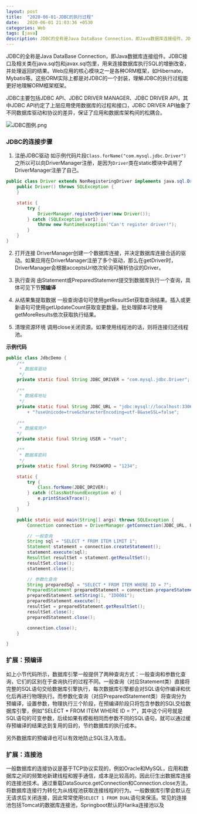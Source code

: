 ```yaml
---
layout: post
title:  "2020-06-01-JDBC的执行过程"
date:   2020-06-01 21:03:36 +0530
categories: Web
tags: [java]
description: JDBC的全称是Java DataBase Connection，即Java数据库连接组件。JDBC接口及相关类在java.sql包和javax.sql包里，用来连接数据库执行SQL的增删改查，并处理返回的结果。
---
```


JDBC的全称是Java DataBase Connection，即Java数据库连接组件。JDBC接口及相关类在java.sql包和javax.sql包里，用来连接数据库执行SQL的增删改查，并处理返回的结果。Web应用的核心模块之一是各种ORM框架，如Hibernate，Mybatis等。这些ORM实际上都是对JDBC的一个封装，理解JDBC的执行过程能更好地理解ORM框架框架。

JDBC主要包括JDBC API、JDBC DRIVER MANAGER、JDBC DRIVER API，其中JDBC API约定了上层应用使用数据库的过程和接口，JDBC DRIVER API抽象了不同数据库驱动和协议的差异，保证了应用和数据库架构间的松耦合。

![JDBC图例.png](https://phaedo.github.io/blog/post-assets/2020-06/jdbc.png)

### JDBC的连接步骤

1. 注册JDBC驱动
如示例代码片段`Class.forName("com.mysql.jdbc.Driver")`之所以可以向DriverManager注册，是因为`Driver`类在static模块中调用了DriverManager注册了自己。
```java
public class Driver extends NonRegisteringDriver implements java.sql.Driver {
    public Driver() throws SQLException {
    }

    static {
        try {
            DriverManager.registerDriver(new Driver());
        } catch (SQLException var1) {
            throw new RuntimeException("Can't register driver!");
        }
    }
}
```

2. 打开连接
DriverManager创建一个数据库连接，并决定数据库连接合适的驱动。如果应用在DriverManager注册了多个驱动，那么在getDriver时，DriverManager会根据acceptsUrl依次轮询可解析协议的Driver。

3. 执行查询
由Statement或PreparedStatement提交到数据库执行一个查询，具体可见下节**预编译**

4. 从结果集提取数据
一般查询语句可使用getResultSet获取查询结果。插入或更新语句可使用getUpdateCount获取变更数量。批处理脚本可使用getMoreResults依次获取执行结果。

5. 清理资源环境
调用close关闭资源。如果使用线程池的话，则将连接归还线程池。

**示例代码**

```java
public class JdbcDemo {
    /**
     * 数据库驱动
     */
    private static final String JDBC_DRIVER = "com.mysql.jdbc.Driver";

    /**
     * 数据库地址
     */
    private static final String JDBC_URL = "jdbc:mysql://localhost:3306/archetype"
        + "?useUnicode=true&characterEncoding=utf-8&useSSL=false";

    /**
     * 数据库用户
    */
    private static final String USER = "root";

    /**
     * 数据库密码
     */
    private static final String PASSWORD = "1234";

    static {
        try {
            Class.forName(JDBC_DRIVER);
        } catch (ClassNotFoundException e) {
            e.printStackTrace();
        }
    }

    public static void main(String[] args) throws SQLException {
        Connection connection = DriverManager.getConnection(JDBC_URL, USER, PASSWORD);

        // 一般查询
        String sql = "SELECT * FROM ITEM LIMIT 1";
        Statement statement = connection.createStatement();
        statement.execute(sql);
        ResultSet resultSet = statement.getResultSet();
        resultSet.close();
        statement.close();

        // 参数化查询
        String preparedSql = "SELECT * FROM ITEM WHERE ID = ?";
        PreparedStatement preparedStatement = connection.prepareStatement(preparedSql);
        preparedStatement.setString(1, "ID0001");
        preparedStatement.execute();
        resultSet = preparedStatement.getResultSet();
        resultSet.close();
        preparedStatement.close();

        connection.close();
    }

}
```

### 扩展：预编译

如上小节代码所示，数据库引擎一般提供了两种查询方式：一般查询和参数化查询，它们的区别在于查询执行的过程不同。一般查询（对应Statement类）直接将完整的SQL语句交给数据库引擎执行，每次数据库引擎都会对SQL语句作编译和优化后再进行物理执行。而参数化查询（对应PreparedStatement类）将查询分为预编译，设置参数，物理执行三个阶段，在预编译阶段只将包含参数的SQL交给数据库引擎，例如"SELECT * FROM ITEM WHERE ID = ?"，其中这个问号就是SQL语句的可变参数，后续如果有模板相同而参数不同的SQL语句，就可以通过缓存预编译的结果达到复用的目的，节约数据库的执行成本。

另外数据库的预编译也可以有效地防止SQL注入攻击。

### 扩展：连接池

一般数据库的连接协议是基于TCP协议实现的，例如Oracle和MySQL，应用和数据库之间的频繁地新建线程和握手通信，成本是比较高的。因此衍生出数据库连接的连接池技术。通过重载DataSource.getConnection和Connection.close方法，将数据库连接行为转化为从线程池获取连接线程的行为。一般数据库引擎会默认在无请求后关闭连接，因此常常使用`SELECT 1 FROM DUAL`语句来保活。常见的连接池包括Tomcat的数据库连接池，Springboot默认的Harika连接池以及
